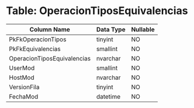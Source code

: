 # Table: OperacionTiposEquivalencias

| Column Name | Data Type | Nullable |
|-------------|-----------|----------|
| PkFkOperacionTipos | tinyint | NO |
| PkFkEquivalencias | smallint | NO |
| OperacionTiposEquivalencias | nvarchar | NO |
| UserMod | smallint | NO |
| HostMod | nvarchar | NO |
| VersionFila | tinyint | NO |
| FechaMod | datetime | NO |
